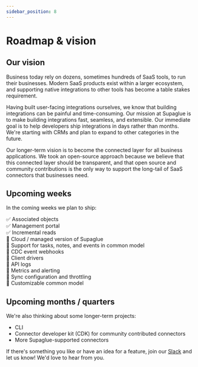 ```yaml
---
sidebar_position: 8
---
```


# Roadmap & vision

## Our vision

Business today rely on dozens, sometimes hundreds of SaaS tools, to run their businesses. Modern SaaS products exist within a larger ecosystem, and supporting native integrations to other tools has become a table stakes requirement.

Having built user-facing integrations ourselves, we know that building integrations can be painful and time-consuming. Our mission at Supaglue is to make building integrations fast, seamless, and extensible. Our immediate goal is to help developers ship integrations in days rather than months. We're starting with CRMs and plan to expand to other categories in the future.

Our longer-term vision is to become the connected layer for all business applications. We took an open-source approach because we believe that this connected layer should be transparent, and that open source and community contributions is the only way to support the long-tail of SaaS connectors that businesses need.

## Upcoming weeks

In the coming weeks we plan to ship:

✅  Associated objects <br />
✅  Management portal <br />
✅  Incremental reads <br />
🚧  Cloud / managed version of Supaglue <br />
🚧  Support for tasks, notes, and events in common model <br />
🚧  CDC event webhooks <br />
🚧  Client drivers <br />
🚧  API logs <br />
🚧  Metrics and alerting <br />
🚧  Sync configuration and throttling <br />
🚧  Customizable common model

## Upcoming months / quarters

We're also thinking about some longer-term projects:

- CLI
- Connector developer kit (CDK) for community contributed connectors
- More Supaglue-supported connectors

If there's something you like or have an idea for a feature, join our [Slack](https://join.slack.com/t/supagluecommunity/shared_invite/zt-1o2hiozzl-ZRQswNzlT5W4sXwrQnVlDg) and let us know! We'd love to hear from you.
